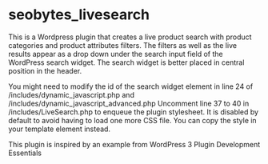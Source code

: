 # seobytes_livesearch
This is a Wordpress plugin that creates a live product search with product categories and product attributes filters.
The filters as well as the live results appear as a drop down under the search input field of the WordPress search widget.
The search widget is better placed in central position in the header.

You might need to modify the id of the search widget element in line 24 of /includes/dynamic_javascript.php and /includes/dynamic_javascript_advanced.php
Uncomment line 37 to 40 in /includes/LiveSearch.php to enqueue the plugin stylesheet. 
It is disabled by default to avoid having to load one more CSS file. You can copy the style in your template <head> element instead. 
  
This plugin is inspired by an example from WordPress 3 Plugin Development Essentials
